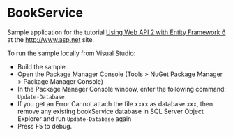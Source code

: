 BookService
===========

Sample application for the tutorial [Using Web API 2 with Entity Framework 6](http://www.asp.net/web-api/overview/creating-web-apis/using-web-api-with-entity-framework/part-1) at the http://www.asp.net site.

To run the sample locally from Visual Studio:

- Build the sample.
- Open the Package Manager Console (Tools > NuGet Package Manager > Package Manager Console)
- In the Package Manager Console window, enter the following command: `Update-Database`
- If you get an Error Cannot attach the file xxxx as database xxx, then remove any existing bookService database in SQL Server Object Explorer and run `Update-Database` again
- Press F5 to debug.



